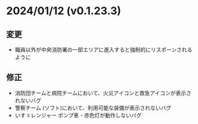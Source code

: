 # 2024/01/12 (v0.1.23.3)
## 変更
- 職員以外が中央消防署の一部エリアに進入すると強制的にリスポーンされるように

## 修正
- 消防団チームと病院チームにおいて、火災アイコンと救急アイコンが表示されないバグ
- 警察チーム (ソフト)において、利用可能な装備が表示されないバグ
- いすゞレンジャー ポンプ車 - 赤色灯が動作しないバグ

